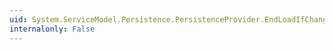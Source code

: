```yaml
---
uid: System.ServiceModel.Persistence.PersistenceProvider.EndLoadIfChanged(System.IAsyncResult,System.Object@)
internalonly: False
---
```

